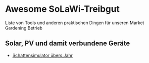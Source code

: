 # Awesome  SoLaWi-Treibgut
Liste von Tools und anderen praktischen Dingen für unseren Market Gardening Betrieb


## Solar, PV und damit verbundene Geräte
- [Schattensimulator übers Jahr](https://shadowcalculator.eu/#/lat/50.37842191448231/lng/8.687300704961647)
